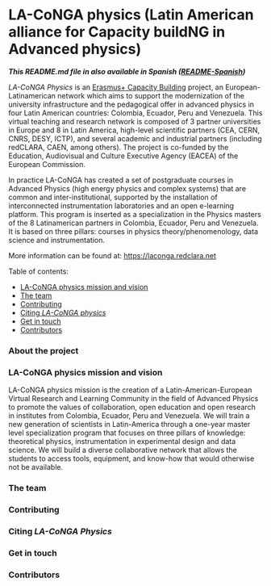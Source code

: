 # LA-CoNGA physics (Latin American alliance for Capacity buildNG in Advanced physics)

**_This README.md file in also available in Spanish ([README-Spanish]())_**

_LA-CoNGA Physics_ is an [Erasmus+ Capacity Building](https://ec.europa.eu/programmes/erasmus-plus/opportunities/organisations/innovation-good-practices/capacity-building-higher-education_en) project, an European-Latinamerican network which aims to support the modernization of the university infrastructure and the pedagogical offer in advanced physics in four Latin American countries: Colombia, Ecuador, Peru and Venezuela. This virtual teaching and research network is composed of 3 partner universities in Europe and 8 in Latin America, high-level scientific partners (CEA, CERN, CNRS, DESY, ICTP), and several academic and industrial partners (including redCLARA, CAEN, among others). The project is co-funded by the Education, Audiovisual and Culture Executive Agency (EACEA) of the European Commission.

In practice LA-CoNGA has created a set of postgraduate courses in Advanced Physics (high energy physics and complex systems) that are common and inter-institutional, supported by the installation of interconnected instrumentation laboratories and an open e-learning platform. This program is inserted as a specialization in the Physics masters of the 8 Latinamerican partners in Colombia, Ecuador, Peru and Venezuela. It is based on three pillars: courses in physics theory/phenomenology, data science and instrumentation. 

More information can be found at: https://laconga.redclara.net 

Table of contents:

- [LA-CoNGA physics mission and vision](#LA-CoNGA-physics-mission-and-vision)
- [The team](#the-team)
- [Contributing](#contributing)
- [Citing _LA-CoNGA physics_](#citing-LA-CoNGA-physics)
- [Get in touch](#get-in-touch)
- [Contributors](#contributors)


### About the project

### LA-CoNGA physics mission and vision

LA-CoNGA physics mission is the creation of a Latin-American-European Virtual Research and Learning Community in the field of Advanced Physics to promote the values of collaboration, open education and open research in institutes from Colombia, Ecuador, Peru and Venezuela. We will train a new generation of scientists in Latin-America through a one-year master level specialization program that focuses on three pillars of knowledge: theoretical physics, instrumentation in experimental design and data science. We will build a diverse collaborative network that allows the students to access tools, equipment, and know-how that would otherwise not be available.

### The team



### Contributing



### Citing _LA-CoNGA Physics_


### Get in touch



### Contributors


